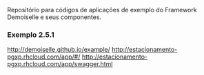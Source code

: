 Repositório para códigos de aplicações de exemplo do Framework Demoiselle e seus componentes.

### Exemplo 2.5.1
http://demoiselle.github.io/example/
http://estacionamento-pgxp.rhcloud.com/app/#/
http://estacionamento-pgxp.rhcloud.com/app/swagger.html

